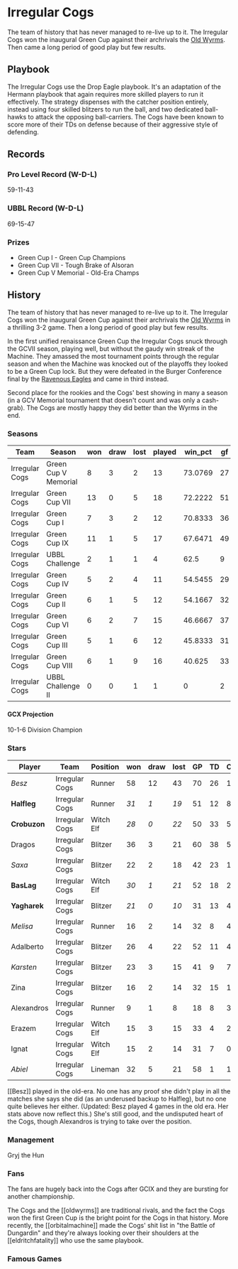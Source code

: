 # Irregular Cogs

The team of history that has never managed to re-live up to it. The Irregular Cogs won the inaugural Green Cup against their archrivals the [Old Wyrms](oldwyrms). Then came a long period of good play but few results.

## Playbook

The Irregular Cogs use the Drop Eagle playbook. It's an adaptation of the Hermann playbook that again requires more skilled players to run it effectively. The strategy dispenses with the catcher position entirely, instead using four skilled blitzers to run the ball, and two dedicated ball-hawks to attack the opposing ball-carriers.  The Cogs have been known to score more of their TDs on defense because of their aggressive style of defending.

## Records

### Pro Level Record (W-D-L)

59-11-43

### UBBL Record (W-D-L)

69-15-47

### Prizes

* Green Cup I - Green Cup Champions
* Green Cup VII - Tough Brake of Alsoran
* Green Cup V Memorial - Old-Era Champs

## History

The team of history that has never managed to re-live up to it. The Irregular Cogs won the inaugural Green Cup against their archrivals the [Old Wyrms](oldwyrms) in a thrilling 3-2 game. Then a long period of good play but few results. 

In the first unified renaissance Green Cup the Irregular Cogs snuck through the GCVII season, playing well, but without the gaudy win streak of the Machine. They amassed the most tournament points through the regular season and when the Machine was knocked out of the playoffs they looked to be a Green Cup lock. But they were defeated in the Burger Conference final by the [Ravenous Eagles](ravenouseagles) and came in third instead.

Second place for the rookies and the Cogs' best showing in many a season (in a GCV Memorial tournament that doesn't count and was only a cash-grab). The Cogs are mostly happy they did better than the Wyrms in the end.

### Seasons

| Team           | Season               | won  | draw | lost | played | win_pct | gf   | ga   | cas  | tcdiff | ff   |
|----------------|----------------------|------|------|------|--------|---------|------|------|------|--------|------|
| Irregular Cogs | Green Cup V Memorial |    8 |    3 |    2 |     13 | 73.0769 |   27 |   14 |   20 |      9 |    0 |
| Irregular Cogs | Green Cup VII        |   13 |    0 |    5 |     18 | 72.2222 |   51 |   32 |   12 |    -19 |    2 |
| Irregular Cogs | Green Cup I          |    7 |    3 |    2 |     12 | 70.8333 |   36 |   27 |   14 |    -10 |    2 |
| Irregular Cogs | Green Cup IX         |   11 |    1 |    5 |     17 | 67.6471 |   49 |   36 |   15 |    -12 |    7 |
| Irregular Cogs | UBBL Challenge       |    2 |    1 |    1 |      4 |    62.5 |    9 |    8 |    5 |     -2 |   -1 |
| Irregular Cogs | Green Cup IV         |    5 |    2 |    4 |     11 | 54.5455 |   29 |   26 |   11 |     -9 |    0 |
| Irregular Cogs | Green Cup II         |    6 |    1 |    5 |     12 | 54.1667 |   32 |   28 |   17 |    -11 |   -3 |
| Irregular Cogs | Green Cup VI         |    6 |    2 |    7 |     15 | 46.6667 |   37 |   34 |   23 |     -1 |   -1 |
| Irregular Cogs | Green Cup III        |    5 |    1 |    6 |     12 | 45.8333 |   31 |   29 |   11 |    -14 |   -2 |
| Irregular Cogs | Green Cup VIII       |    6 |    1 |    9 |     16 |  40.625 |   33 |   36 |   20 |    -16 |   -3 |
| Irregular Cogs | UBBL Challenge II    |    0 |    0 |    1 |      1 |       0 |    2 |    6 |    2 |      2 |    0 |

#### GCX Projection

10-1-6 Division Champion

### Stars

| Player     | Team           | Position  | won  | draw | lost | GP   | TD   | Comp | Ints | BH   | SI   | Ki   | MVP  | SPP  |
|------------|----------------|-----------|------|------|------|------|------|------|------|------|------|------|------|------|
| *Besz*      | Irregular Cogs | Runner    |   58 |   12 |   43 |  70 |   26 |  119 |    0 |    0 |    1 |    0 |    5 |  224 |
| **Halfleg** | Irregular Cogs | Runner | *31* | *1* | *19* | 51 | 12 | 89 | 2 | 2 | 0 | 3 | 3 | 154 |
| **Crobuzon** | Irregular Cogs | Witch Elf | *28* | *0* | *22* | 50 | 33 | 5 | 1 | 6 | 5 | 0 | 4 | 148 |
| Dragos    | Irregular Cogs | Blitzer   |   36 |    3 |   21 |   60 |   38 |    5 |    2 |    1 |    0 |    0 |    2 |  135 |
| *Saxa*      | Irregular Cogs | Blitzer   |   22 |    2 |   18 |   42 |   23 |   11 |    4 |    2 |    1 |    0 |    2 |  104 |
| **BasLag** | Irregular Cogs | Witch Elf | *30* | *1* | *21* | 52 | 18 | 2 | 1 | 6 | 1 | 0 | 4 | 92 |
| **Yagharek** | Irregular Cogs | Blitzer   | *21* | *0* | *10* | 31 | 13 | 4 | 1 | 2 | 1 | 1 | 5 | 78 |
| *Melisa*    | Irregular Cogs | Runner    |   16 |    2 |   14 |   32 |    8 |   42 |    2 |    0 |    0 |    0 |    3 |   85 |
| Adalberto | Irregular Cogs | Blitzer   |   26 |    4 |   22 |   52 |   11 |    4 |    1 |    9 |    4 |    1 |    3 |   82 |
| *Karsten*   | Irregular Cogs | Blitzer   |   23 |    3 |   15 |   41 |    9 |    7 |    0 |    4 |    1 |    1 |    6 |   76 |
| Zina       | Irregular Cogs | Blitzer   |   16 |    2 |   14 |   32 |   15 |    1 |    0 |    4 |    1 |    0 |    4 |   76 |
| Alexandros | Irregular Cogs | Runner    |    9 |    1 |    8 |   18 |    8 |   31 |    0 |    0 |    0 |    0 |    4 |   75 |
| Erazem    | Irregular Cogs | Witch Elf |   15 |    3 |   15 |   33 |    4 |    2 |    1 |    8 |    1 |    0 |    5 |   59 |
| Ignat      | Irregular Cogs | Witch Elf |   15 |    2 |   14 |   31 |    7 |    0 |    0 |    0 |    1 |    1 |    5 |   50 |
| *Abiel*     | Irregular Cogs | Lineman   |   32 |    5 |   21 |   58 |    1 |    1 |    1 |    5 |    1 |    0 |    6 |   48 |

[[Besz]] played in the old-era. No one has any proof she didn't play in all the matches she says she did (as an underused backup to Halfleg), but no one quite believes her either. (Updated: Besz played 4 games in the old era. Her stats above now reflect this.) She's still good, and the undisputed heart of the Cogs, though Alexandros is trying to take over the position.

### Management

Gryj the Hun

### Fans

The fans are hugely back into the Cogs after GCIX and they are bursting for another championship.

The Cogs and the [[oldwyrms]] are traditional rivals, and the fact the Cogs won the first Green Cup is the bright point for the Cogs in that history. More recently, the [[orbitalmachine]] made the Cogs' shit list in "the Battle of Dungardin" and they're always looking over their shoulders at the [[eldritchfatality]] who use the same playbook.

### Famous Games

